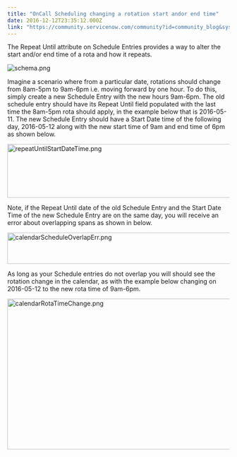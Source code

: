 ```yaml
---
title: "OnCall Scheduling changing a rotation start andor end time"
date: 2016-12-12T23:35:12.000Z
link: "https://community.servicenow.com/community?id=community_blog&sys_id=6c4daee5dbd0dbc01dcaf3231f961941"
---
```

<p>The Repeat Until attribute on Schedule Entries provides a way to alter the start and/or end time of a rota and how it repeats.</p><p><img  alt="schema.png" class="image-4 jive-image" src="0afceb79db18dfc0b322f4621f9619ff.iix" style="height: auto;"/></p><p>Imagine a scenario where from a particular date, rotations should change from 8am-5pm to 9am-6pm i.e. moving forward by one hour. To do this, simply create a new Schedule Entry with the new hours 9am-6pm. The old schedule entry should have its Repeat Until field populated with the last time the 8am-5pm rota should apply, in the example below that is 2016-05-11. The new Schedule Entry should have a Start Date time of the following day, 2016-05-12 along with the new start time of 9am and end time of 6pm as shown below.</p><p><img  alt="repeatUntilStartDateTime.png" class="image-1 jive-image" src="77baa77ddb94dfc0b322f4621f9619c0.iix" style="width: 620px; height: 122px;"/></p><p>Note, if the Repeat Until date of the old Schedule Entry and the Start Date Time of the new Schedule Entry are on the same day, you will receive an error about overlapping spans as shown in below.</p><p><img  alt="calendarScheduleOverlapErr.png" class="image-2 jive-image" src="e0be8106db94130468c1fb651f9619f3.iix" style="width: 620px; height: 71px;"/></p><p>As long as your Schedule entries do not overlap you will should see the rotation change in the calendar, as with the example below changing on 2016-05-12 to the new rota time of 9am-6pm.</p><p><img  alt="calendarRotaTimeChange.png" class="image-3 jive-image" src="a303144adb1817049c9ffb651f961994.iix" style="width: 620px; height: 342px;"/></p>